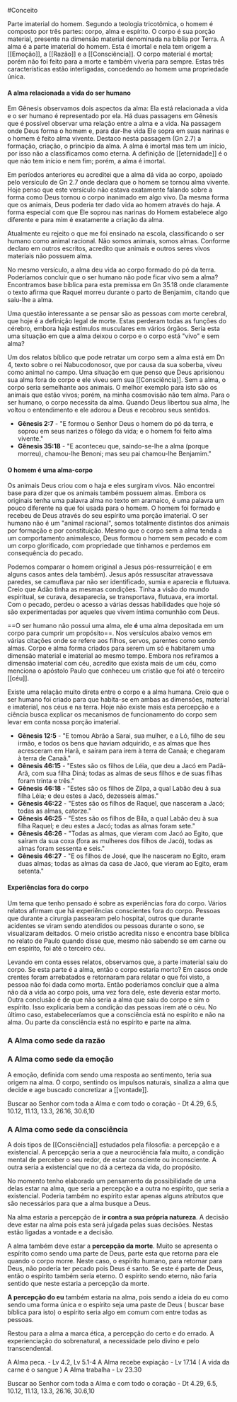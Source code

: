 #Conceito 

Parte imaterial do homem. Segundo a teologia tricotômica, o homem é composto por três partes: corpo, alma e espírito. O corpo é sua porção material, presente na dimensão material denominada na bíblia por Terra. A alma é a parte imaterial do homem. Esta é imortal e nela tem origem a [[Emoção]], a [[Razão]] e a [[Consciência]]. O corpo material é mortal; porém não foi feito para a morte e também viveria para sempre. Estas três características estão interligadas, concedendo ao homem uma propriedade única. 


#### A alma relacionada a vida do ser humano

Em Gênesis observamos dois aspectos da alma: Ela está relacionada a vida e o ser humano é representado por ela. Há duas passagens em Gênesis que é possível observar uma relação entre a alma e a vida. Na passagem onde Deus forma o homem e, para dar-lhe vida Ele sopra em suas narinas e o homem é feito alma vivente. Destaco nesta passagem (Gn 2.7) a formação,  criação, o princípio da alma. A alma é imortal mas tem um início, por isso não a classificamos como eterna. A definição de [[eternidade]] é o que não tem início e nem fim; porém, a alma é imortal. 

Em períodos anteriores eu acreditei que a alma dá vida ao corpo, apoiado pelo versículo de Gn 2.7 onde declara que o homem se tornou alma vivente. Hoje penso que este versículo não estava exatamente falando sobre a forma como Deus tornou o corpo inanimado em algo vivo. Da mesma forma que os animais, Deus poderia ter dado vida ao homem através do haja. A forma especial com que Ele soprou nas narinas do Homem estabelece algo diferente e para mim é exatamente a criação da alma. 

Atualmente eu rejeito o que me foi ensinado na escola, classificando o ser humano como animal racional. Não somos animais, somos almas. Conforme declaro em outros escritos, acredito que animais e outros seres vivos materiais não possuem alma.

No mesmo versículo, a alma deu vida ao corpo formado do pó da terra. Poderíamos concluir que o ser humano não pode ficar vivo sem a alma? Encontramos base bíblica para esta premissa em Gn 35.18 onde claramente o texto afirma que Raquel morreu durante o parto de Benjamim, citando que saiu-lhe a alma.

Uma questão interessante a se pensar são as pessoas com morte cerebral, que hoje é a definição legal de morte. Estas perderam todas as funções do cérebro, embora haja estímulos musculares em vários órgãos. Seria esta uma situação em que a alma deixou o corpo e o corpo está "vivo" e sem alma? 

Um dos relatos bíblico que pode retratar um corpo sem a alma está em Dn 4, texto sobre o rei Nabucodonosor, que por causa da sua soberba, viveu como animal no campo. Uma situação em que penso que Deus aprisionou sua alma fora do corpo e ele viveu sem sua [[Consciência]]. Sem a alma, o corpo seria semelhante aos animais. O melhor exemplo para isto são os animais que estão vivos; porém, na minha cosmovisão não tem alma. Para o ser humano, o corpo necessita da alma. Quando Deus libertou sua alma, lhe voltou o entendimento e ele adorou a Deus e recobrou seus sentidos. 

- **Gênesis 2:7** - "E formou o Senhor Deus o homem do pó da terra, e soprou em seus narizes o fôlego da vida; e o homem foi feito alma vivente."
- **Gênesis 35:18** - "E aconteceu que, saindo-se-lhe a alma (porque morreu), chamou-lhe Benoni; mas seu pai chamou-lhe Benjamim."  
#### O homem é uma alma-corpo

Os animais Deus criou com o haja e eles surgiram vivos. Não encontrei base para dizer que os animais também possuem almas. Embora os originais tenha uma palavra alma no texto em aramaico, é uma palavra um pouco diferente na que foi usada para o homem. O homem foi formado e recebeu de Deus através do seu espírito uma porção imaterial. O ser humano não é um "animal racional", somos totalmente distintos dos animais por formação e por constituição. Mesmo que o corpo sem a alma tenda a um comportamento animalesco, Deus formou o homem sem pecado e com um corpo glorificado, com propriedade que tínhamos e perdemos em consequência do pecado. 

Podemos comparar o homem original a Jesus pós-ressurreição( e em alguns casos antes dela também). Jesus após ressuscitar atravessava paredes, se camuflava par não ser identificado, sumia e aparecia e flutuava. Creio que Adão tinha as mesmas condições. Tinha a visão do mundo espiritual, se curava, desaparecia, se transportava, flutuava, era imortal. Com o pecado, perdeu o acesso a várias dessas habilidades que hoje só são experimentadas por aqueles que vivem íntima comunhão com Deus.

==O ser humano não possui uma alma, ele **é** uma alma depositada em um corpo para cumprir um propósito==. Nos versículos abaixo vemos em várias citações onde se refere aos filhos, servos, parentes como sendo almas. Corpo e alma forma criados para serem um só e habitarem uma dimensão material e imaterial ao mesmo tempo. Embora nos refiramos a dimensão imaterial com céu, acredito que exista mais de um céu, como menciona o apóstolo Paulo que conheceu um cristão que foi até o terceiro [[céu]]. 

Existe uma relação muito direta entre o corpo e a alma humana. Creio que o ser humano foi criado para que habita-se em ambas as dimensões, material e imaterial, nos céus e na terra. Hoje não existe mais esta percepção e a ciência busca explicar os mecanismos de funcionamento do corpo sem levar em conta nossa porção imaterial. 
  
- **Gênesis 12:5** - "E tomou Abrão a Sarai, sua mulher, e a Ló, filho de seu irmão, e todos os bens que haviam adquirido, e as almas que lhes acresceram em Harã, e saíram para irem à terra de Canaã; e chegaram à terra de Canaã."    
- **Gênesis 46:15** - "Estes são os filhos de Léia, que deu a Jacó em Padã-Arã, com sua filha Diná; todas as almas de seus filhos e de suas filhas foram trinta e três."    
- **Gênesis 46:18** - "Estes são os filhos de Zilpa, a qual Labão deu à sua filha Léia; e deu estes a Jacó, dezesseis almas."    
- **Gênesis 46:22** - "Estes são os filhos de Raquel, que nasceram a Jacó; todas as almas, catorze."    
- **Gênesis 46:25** - "Estes são os filhos de Bila, a qual Labão deu à sua filha Raquel; e deu estes a Jacó; todas as almas foram sete."    
- **Gênesis 46:26** - "Todas as almas, que vieram com Jacó ao Egito, que saíram da sua coxa (fora as mulheres dos filhos de Jacó), todas as almas foram sessenta e seis."    
- **Gênesis 46:27** - "E os filhos de José, que lhe nasceram no Egito, eram duas almas; todas as almas da casa de Jacó, que vieram ao Egito, eram setenta."

#### Experiências fora do corpo

Um tema que tenho pensado é sobre as experiências fora do corpo. Vários relatos afirmam que há experiências conscientes fora do corpo. Pessoas que durante a cirurgia passearam pelo hospital, outros que durante acidentes se viram sendo atendidos ou pessoas durante o sono, se visualizaram deitados. O meio cristão acredita nisso e encontra base bíblica no relato de Paulo quando disse que, mesmo não sabendo se em carne ou em espírito, foi até o terceiro céu.

Levando em conta esses relatos, observamos que, a parte imaterial saiu do corpo. Se esta parte é a alma, então o corpo estaria morto? Em casos onde crentes foram arrebatados e retornaram para relatar o que foi visto, a pessoa não foi dada como morta. Então poderíamos concluir que a alma não dá a vida ao corpo pois, uma vez fora dele, este deveria estar morto. Outra conclusão é de que não seria a alma que saiu do corpo e sim o espírito. Isso explicaria bem a condição das pessoas irem até o céu. No último caso, estabeleceríamos que a consciência está no espírito e não na alma. Ou parte da consciência está no espírito e parte na alma.
### A Alma como sede da razão


### A Alma como sede da emoção

A emoção, definida com sendo uma resposta ao sentimento, teria sua origem na alma. O corpo, sentindo os impulsos naturais, sinaliza a alma que decide e age buscado concretizar a [[vontade]]. 

Buscar ao Senhor com toda a Alma e com todo o coração - Dt 4.29, 6.5, 10.12, 11.13, 13.3, 26.16, 30.6,10
### A Alma como sede da consciência

A dois tipos de [[Consciência]] estudados pela filosofia: a percepção e a existencial. A percepção seria a que a neurociência fala muito, a condição mental de perceber o seu redor, de estar consciente ou inconsciente. A outra seria a existencial que no dá a certeza da vida, do propósito.

No momento tenho elaborado um pensamento da possibilidade de uma delas estar na alma, que seria a percepção e a outra no espírito, que seria a existencial. Poderia também no espírito estar apenas alguns atributos que são necessários para que a alma busque a Deus.

Na alma estaria a percepção de **ir contra a sua própria natureza**. A decisão deve estar na alma pois esta será julgada pelas suas decisões. Nestas estão ligadas a vontade e a decisão.

A alma também deve estar a **percepção da morte**. Muito se apresenta o espírito como sendo uma parte de Deus, parte esta que retorna para ele quando o corpo morre. Neste caso, o espírito humano, para retornar para Deus, não poderia ter pecado pois Deus é santo. Se este é parte de Deus, então o espírito também seria eterno. O espírito sendo eterno, não faria sentido que neste estaria a percepção da morte.

**A percepção do eu** também estaria na alma, pois sendo a ideia do eu como sendo uma forma única e o espírito seja uma paste de Deus ( buscar base bíblica para isto) o espírito seria algo em comum com entre todas as pessoas.

Restou para a alma a marca ética, a percepção do certo e do errado. A experienciação do sobrenatural, a necessidade pelo divino e pelo transcendental. 

A Alma peca. - Lv 4.2, Lv 5.1-4
A Alma recebe expiação - Lv 17.14 ( A vida da carne é o sangue )
A Alma trabalha - Lv 23.30

Buscar ao Senhor com toda a Alma e com todo o coração - Dt 4.29, 6.5, 10.12, 11.13, 13.3, 26.16, 30.6,10



